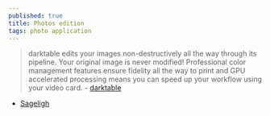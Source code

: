 ```yaml
---
published: true
title: Photos edition
tags: photo application
---
```

> darktable edits your images non-destructively all the way through its pipeline. Your original image is never modified! Professional color management features ensure fidelity all the way to print and GPU accelerated processing means you can speed up your workflow using your video card. - [darktable](https://www.darktable.org/)

- [Sageligh](http://www.sagelighteditor.com/)